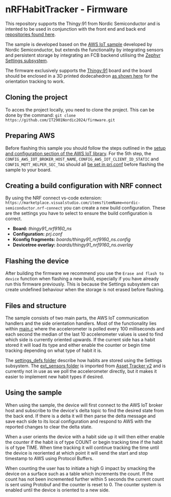 # nRFHabitTracker - Firmware

This repository supports the Thingy:91 from Nordic Semiconductor and is intented to be used in conjunction with the front end and back end [repositories found here](https://github.com/IT2901Nordic2024).

The sample is developed based on the [AWS IoT sample](https://developer.nordicsemi.com/nRF_Connect_SDK/doc/latest/nrf/samples/net/aws_iot/README.html) developed by Nordic Semiconductor, but extends the functionality by integrating sensors and persistent storage by integrating an FCB backend utilising the [Zephyr Settings subsystem](https://developer.nordicsemi.com/nRF_Connect_SDK/doc/latest/zephyr/services/settings/index.html).

The firmware exclusively supports the [Thingy:91](https://www.nordicsemi.com/Products/Development-hardware/Nordic-Thingy-91) board and the board should be enclosed in a 3D printed dodecahedron [as shown here](https://www.youtube.com/watch?v=Rflk_TW2EQo&feature=youtu.be) for the orientation tracking to work.

## Cloning the project

To acces the project locally, you need to clone the project. This can be done by the command: `git clone https://github.com/IT2901Nordic2024/firmware.git`

## Preparing AWS

Before flashing this sample you should follow the steps outlined in the [setup and configuration section of the AWS IoT library](https://www.youtube.com/watch?v=Rflk_TW2EQo&feature=youtu.be). For the 5th step, the `CONFIG_AWS_IOT_BROKER_HOST_NAME`, `CONFIG_AWS_IOT_CLIENT_ID_STATIC` and `CONFIG_MQTT_HELPER_SEC_TAG` should all [be set in prj.conf](prj.conf) before flashing the sample to your board.

## Creating a build configuration with NRF connect

By using the NRF connect vs-code extension: `https://marketplace.visualstudio.com/items?itemName=nordic-semiconductor.nrf-connect` you can create a new build configuration.
These are the settings you have to select to ensure the build configuration is correct.

- **Board:** _thingy91_nrf9160_ns_
- **Configuration:** _prj.conf_
- **Kconfig fragments:** _boards/thingy91_nrf9160_ns.config_
- **Devicetree overlay:** _boards/thingy91_nrf9160_ns.overlay_

## Flashing the device

After building the firmware we recommend you use the `Erase and flash to device` function when flashing a new build, especially if you have already run this firmware previously. This is because the Settings subsystem can create undefined behaviour when the storage is not erased before flashing.

## Files and structure

The sample consists of two main parts, the AWS IoT communication handlers and the side orientation handlers. Most of the functionality lies within [main.c](src/main.c) where the accelerometer is polled every 100 milliseconds and each second the median of the last 10 accelerometer values is used to find which side is currently oriented upwards. If the current side has a habit stored it will load its type and either enable the counter or begin time tracking depending on what type of habit it is.

The [settings_defs folder](src/settings_defs/) describe how habits are stored using the Settings subsystem.
The [ext_sensors folder](ext_sensors/) is imported from [Asset Tracker v2](https://developer.nordicsemi.com/nRF_Connect_SDK/doc/latest/nrf/applications/asset_tracker_v2/README.html) and is currently not in use as we poll the accelerometer directly, but it makes it easier to implement new habit types if desired.

## Using the sample

When using the sample, the device will first connect to the AWS IoT broker host and subscribe to the device's delta topic to find the desired state from the back end. If there is a delta it will then parse the delta message and save each side to its local configuration and respond to AWS with the reported changes to clear the delta state.

When a user orients the device with a habit side up it will then either enable the counter if the habit is of type COUNT or begin tracking time if the habit is of type TIME. When time tracking it will continue tracking the time until the device is reoriented at which point it will send the start and stop timestamp to AWS using Protocol Buffers.

When counting the user has to initiate a high G impact by smacking the device on a surface such as a table which increments the count. If the count has not been incremented further within 5 seconds the current count is sent using Protobuf and the counter is reset to 0. The counter system is enabled until the device is oriented to a new side.
